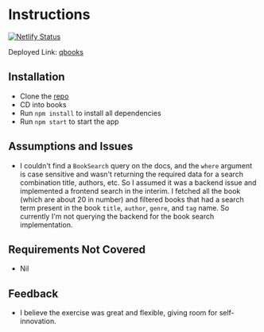 # Instructions
[![Netlify Status](https://api.netlify.com/api/v1/badges/c017412b-ada6-4b2e-aa0a-6fdf2e80f135/deploy-status)](ttps://qbooks.netlify.app)


Deployed Link: [qbooks](https://qbooks.netlify.app)

## Installation
- Clone the [repo](https://github.com/shaolinmkz/books)
- CD into books
- Run `npm install` to install all dependencies
- Run `npm start` to start the app

## Assumptions and Issues
 - I couldn't find a `BookSearch` query on the docs, and the `where` argument is case sensitive and wasn't returning the required data for a search combination title, authors, etc. So I assumed it was a backend issue and implemented a frontend search in the interim. I fetched all the book (which are about 20 in number) and filtered books that had a search term present in the book `title`, `author`, `genre`, and `tag` name. So currently I'm not querying the backend for the book search implementation.

 ## Requirements Not Covered
 - Nil


## Feedback
- I believe the exercise was great and flexible, giving room for self-innovation.
